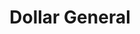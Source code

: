 ---
title: "Dollar General"
url: /oliver-springs/dollar-general-jackson-lane/
shop: variety store
---
